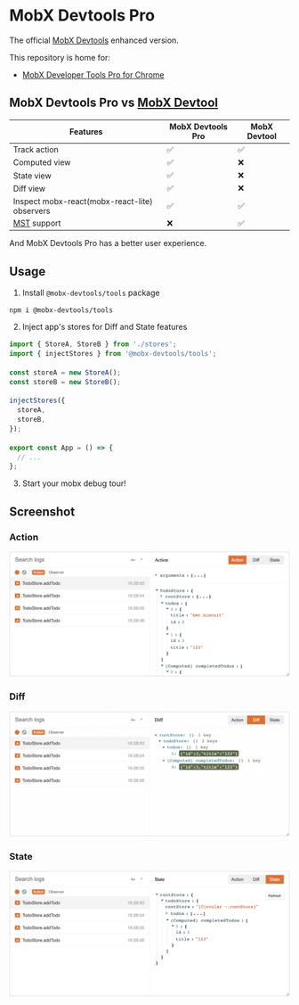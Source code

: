 # MobX Devtools Pro

The official [MobX Devtools](https://github.com/mobxjs/mobx-devtools) enhanced version.

This repository is home for:

- [MobX Developer Tools Pro for Chrome](https://chrome.google.com/webstore/detail/mobx-developer-tools-pro/kbkofmkelombofknjlippaelfjhbpena)

## MobX Devtools Pro vs [MobX Devtool](https://github.com/mobxjs/mobx-devtools)

| Features                                                 | MobX Devtools Pro | MobX Devtool |
| -------------------------------------------------------- | ----------------- | ------------ |
| Track action                                             | ✅                | ✅           |
| Computed view                                            | ✅                | ❌           |
| State view                                               | ✅                | ❌           |
| Diff view                                                | ✅                | ❌           |
| Inspect mobx-react(mobx-react-lite) observers            | ✅                | ✅           |
| [MST](https://github.com/mobxjs/mobx-state-tree) support | ❌                | ✅           |

And MobX Devtools Pro has a better user experience.

## Usage

1. Install `@mobx-devtools/tools` package

```shell
npm i @mobx-devtools/tools
```

2. Inject app's stores for Diff and State features

```typescript
import { StoreA, StoreB } from './stores';
import { injectStores } from '@mobx-devtools/tools';

const storeA = new StoreA();
const storeB = new StoreB();

injectStores({
  storeA,
  storeB,
});

export const App = () => {
  // ...
};
```

3. Start your mobx debug tour!

## Screenshot

### Action

<img src="./assets/Action.png">

### Diff

<img src="./assets/Diff.png">

### State

<img src="./assets/State.png">
